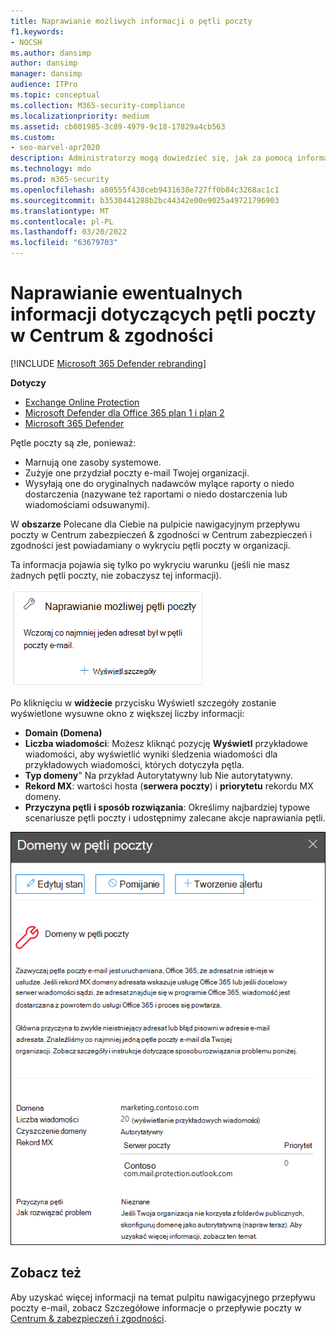 ```yaml
---
title: Naprawianie możliwych informacji o pętli poczty
f1.keywords:
- NOCSH
ms.author: dansimp
author: dansimp
manager: dansimp
audience: ITPro
ms.topic: conceptual
ms.collection: M365-security-compliance
ms.localizationpriority: medium
ms.assetid: cb801985-3c89-4979-9c18-17829a4cb563
ms.custom:
- seo-marvel-apr2020
description: Administratorzy mogą dowiedzieć się, jak za pomocą informacji fix possible mail loop in the Mail flow dashboard in the Security & Compliance Center to identify and fix mail loops in their organization.
ms.technology: mdo
ms.prod: m365-security
ms.openlocfilehash: a80555f438ceb9431638e727ff0b84c3268ac1c1
ms.sourcegitcommit: b3530441288b2bc44342e00e9025a49721796903
ms.translationtype: MT
ms.contentlocale: pl-PL
ms.lasthandoff: 03/20/2022
ms.locfileid: "63679703"
---
```

# <a name="fix-possible-mail-loop-insight-in-the-security--compliance-center"></a>Naprawianie ewentualnych informacji dotyczących pętli poczty w Centrum & zgodności

[!INCLUDE [Microsoft 365 Defender rebranding](../includes/microsoft-defender-for-office.md)]

**Dotyczy**
- [Exchange Online Protection](exchange-online-protection-overview.md)
- [Microsoft Defender dla Office 365 plan 1 i plan 2](defender-for-office-365.md)
- [Microsoft 365 Defender](../defender/microsoft-365-defender.md)

Pętle poczty są złe, ponieważ:

- Marnują one zasoby systemowe.
- Zużyje one przydział poczty e-mail Twojej organizacji.
- Wysyłają one do oryginalnych nadawców mylące raporty o niedo dostarczenia (nazywane też raportami o niedo dostarczenia lub wiadomościami odsuwanymi).

W **obszarze** Polecane dla Ciebie na pulpicie nawigacyjnym przepływu poczty [](mail-flow-insights-v2.md) w Centrum zabezpieczeń & zgodności [](https://protection.office.com) w Centrum zabezpieczeń i zgodności jest powiadamiany o wykryciu pętli poczty w organizacji.

Ta informacja pojawia się tylko po wykryciu warunku (jeśli nie masz żadnych pętli poczty, nie zobaczysz tej informacji).

![Rozwiązywanie problemów dotyczących wolnych reguł przepływu poczty w obszarze Polecane dla Ciebie na pulpicie nawigacyjnym przepływu poczty.](../../media/mfi-fix-possible-mail-loop.png)

Po kliknięciu w **widżecie** przycisku Wyświetl szczegóły zostanie wyświetlone wysuwne okno z większej liczby informacji:

- **Domain (Domena)**
- **Liczba wiadomości**: Możesz kliknąć pozycję **Wyświetl** przykładowe wiadomości, aby wyświetlić [](message-trace-scc.md) wyniki śledzenia wiadomości dla przykładowych wiadomości, których dotyczyła pętla.
- **Typ domeny**" Na przykład Autorytatywny lub Nie autorytatywny.
- **Rekord MX**: wartości hosta (**serwera poczty**) i **priorytetu** rekordu MX domeny.
- **Przyczyna pętli** **i sposób rozwiązania**: Określimy najbardziej typowe scenariusze pętli poczty i udostępnimy zalecane akcje naprawiania pętli.

![Wysuw szczegółów wyświetlany po kliknięciu pozycji Wyświetl szczegóły w możliwych informacjach dotyczących pętli poczty.](../../media/mfi-fix-possible-mail-loop-details.png)

## <a name="see-also"></a>Zobacz też

Aby uzyskać więcej informacji na temat pulpitu nawigacyjnego przepływu poczty e-mail, zobacz Szczegółowe informacje o przepływie poczty w [Centrum & zabezpieczeń i zgodności](mail-flow-insights-v2.md).
